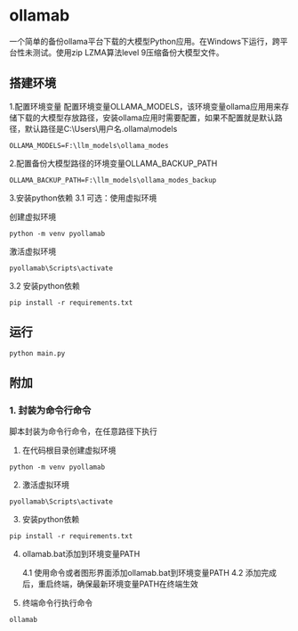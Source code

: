 
# ollamab

一个简单的备份ollama平台下载的大模型Python应用。在Windows下运行，跨平台性未测试。使用zip LZMA算法level 9压缩备份大模型文件。

## 搭建环境

1.配置环境变量
配置环境变量OLLAMA_MODELS，该环境变量ollama应用用来存储下载的大模型存放路径，安装ollama应用时需要配置，如果不配置就是默认路径，默认路径是C:\Users\用户名\.ollama\models

```shell
OLLAMA_MODELS=F:\llm_models\ollama_modes
```

2.配置备份大模型路径的环境变量OLLAMA_BACKUP_PATH

```shell
OLLAMA_BACKUP_PATH=F:\llm_models\ollama_modes_backup
```

3.安装python依赖
3.1 可选：使用虚拟环境

创建虚拟环境

```shell
python -m venv pyollamab
```

激活虚拟环境

```shell
pyollamab\Scripts\activate
```

3.2 安装python依赖

```shell
pip install -r requirements.txt
```

## 运行

```shell
python main.py
```

## 附加

### 1. 封装为命令行命令

脚本封装为命令行命令，在任意路径下执行

1. 在代码根目录创建虚拟环境

```shell
python -m venv pyollamab
```

2. 激活虚拟环境

```shell
pyollamab\Scripts\activate
```

3. 安装python依赖

```shell
pip install -r requirements.txt
```

4. ollamab.bat添加到环境变量PATH

    4.1 使用命令或者图形界面添加ollamab.bat到环境变量PATH
    4.2 添加完成后，重启终端，确保最新环境变量PATH在终端生效

5. 终端命令行执行命令

```
ollamab
```
